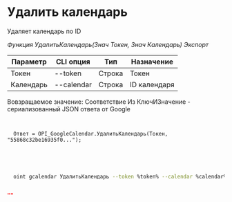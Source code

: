 ﻿---
sidebar_position: 5
---

# Удалить календарь
 Удаляет календарь по ID


*Функция УдалитьКалендарь(Знач Токен, Знач Календарь) Экспорт*

  | Параметр | CLI опция | Тип | Назначение |
  |-|-|-|-|
  | Токен | --token | Строка | Токен |
  | Календарь | --calendar | Строка | ID календаря |

  
  Вовзращаемое значение:   Соответствие Из КлючИЗначение - сериализованный JSON ответа от Google

```bsl title="Пример кода"
	
  
  Ответ = OPI_GoogleCalendar.УдалитьКалендарь(Токен, "55868c32be16935f0...");
  

	
```

```sh title="Пример команд CLI"
    
  oint gcalendar УдалитьКалендарь --token %token% --calendar %calendar%

```


```json title="Результат"

""

```
